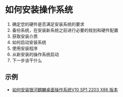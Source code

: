 # 如何安装操作系统

1. 确定您的硬件是否满足安装系统的要求
2. 备份系统，在安装新系统之前进行必要的规划和硬件配置
3. 获取安装介质
4. 如何启动安装系统
5. 使用安装程序
6. 从新安装的操作系统启动
7. 下一步该干什么

## 示例

- [如何安装银河麒麟桌面操作系统V10 SP1 2203 X86 版本](安装银河麒麟桌面操作系统V10_SP1_2203_X86版本.md)